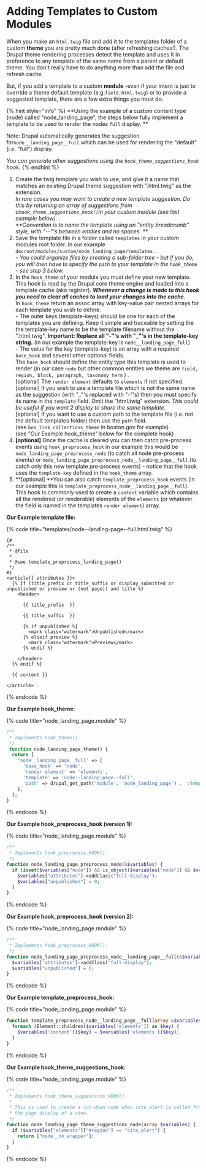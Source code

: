 # Adding Templates to Custom Modules

When you make an `html.twig` file and add it to the templates folder of a custom **theme** you are pretty much done (after refreshing caches!).  The Drupal theme rendering processes detect the template and uses it in preference to any template of the same name from a parent or default theme. You don't really have to do anything more than add the file and refresh cache.&#x20;

But, if you add a template to a custom **module** -even if your intent is just to override a theme default template (e.g.`field.html.twig`) or to provide a suggested template, there are a few extra things you must do.

{% hint style="info" %}
**Using the example of a custom content type (node) called "node\_landing\_page", the steps below fully implement a template to be used to render the nodes `full` display. **

Note: Drupal automatically generates the suggestion for`node__landing_page__full` which can be used for rendering the "default" (i.e. "full") display.

_You can generate other suggestions using the `hook_theme_suggestions_hook` hook._
{% endhint %}

1. Create the twig template you wish to use, and give it a name that matches an existing Drupal theme suggestion with ".html.twig" as the extension. \
   _In rare cases you may want to create a new template suggestion. Do this by returning an array of suggestions from a`hook_theme_suggestions_hook()`in your custom module (see last example below)._\
   _**Convention is to name the template using an "entity breadcrumb" style, with "--"'s between entities and no spaces. **_
2. Save the template file in a folder called `templates` in your custom modules root folder.  In our example `docroot/modules/custom/node_landing_page/templates` .\
   _- You could organize files by creating a sub-folder tree - but if you do, you will then have to specify the `path` to your template in the `hook_theme` - see step 3 below._ &#x20;
3. In the `hook_theme` of your module you must define your new template.  This hook is read by the Drupal core theme engine and loaded into a template cache (aka register).  _**Whenever a change is made to this hook you need to clear all caches to load your changes into the cache**_.  \
   In `hook_theme` return an assoc array with key-value pair nested arrays for each template you wish to define. \
   \- The outer keys (template-keys) should be one for each of the templates you are defining.  Keep it simple and traceable by setting the the template-key name to be the template filename without the ".html.twig".  **Important: Replace all "-"'s with "\_"'s in the template-key string.**  (in our example the template-key is `node__landing_page_full`) \
   \- The value for the key (template-key) is an array with a required `base_hook` and several other optional fields.  \
   The `base_hook` should define the entity type this template is used to render (in our case `node` but other common entities we theme are `field, region, block, paragraph, taxonomy_term` ) .  \
   \[optional] The `render element` defaults to `elements` if not specified.\
   \[optional] If you wish to use a template file which is not the same name as the suggestion (with "\_"'s replaced with "-"'s) then you must specify its name in the `template` field. Omit the "html.twig" extension.  _This could be useful if you want 2 display to share the same template._\
   \[optional] If you want to use a custom path to the template file (i.e. not the default templates folder) then use the `path` field.\
   (see `bos_link_collections_theme` in boston.gov for example)\
   (see "Our Example hook\_theme" below for the complete hook)
4. **\[optional]** Once the cache is cleared you can then catch pre-process events using `hook_preprocess_hook` in our example this would be `node_landing_page_preprocess_node` (to catch all node pre-process events) or `node_landing_page_preprocess_node__landing_page__full` (to catch only this new template pre-process events) - notice that the hook uses the `template-key` defined in the `hook_theme` array.
5. **\[optional] **You can also catch `template_preprocess_hook` events (in our example this is `template_preprocess_node__landing_page__full`). \
   This hook is commonly used to create a `content` variable which contains all the rendered (or renderable) elements of the `elements` (or whatever the field is named in the templates `render element`) array.&#x20;

**Our Example template file:**

{% code title="templates/node--landing-page--full.html.twig" %}
```markup
{#
/**
 * @file
 *
 * @see template_preprocess_landing_page()
 */
#}
<article{{ attributes }}>
  {% if (title_prefix or title_suffix or display_submitted or unpublished or preview or (not page)) and title %}
    <header>

      {{ title_prefix  }}

      {{ title_suffix  }}

      {% if unpublished %}
        <mark class="watermark">Unpublished</mark>
      {% elseif preview %}
        <mark class="watermark">Preview</mark>
      {% endif %}

    </header>
  {% endif %}

  {{ content }}

</article>
```
{% endcode %}

**Our Example hook\_theme:**

{% code title="node_landing_page.module" %}
```php
/**
 * Implements hook_theme().
 */
 function node_landing_page_theme() {
  return [
    'node__landing_page__full' => [
      'base_hook' => 'node',
      'render element' => 'elements',
      'template' => 'node--landing-page--full',
      'path' => drupal_get_path('module', 'node_landing_page') . '/templates/node/'
    ],
  ];
}
```
{% endcode %}

**Our Example hook\_preprocess\_hook (version 1):**

{% code title="node_landing_page.module" %}
```php
/**
 * Implements hook_preprocess_HOOK().
 */
function node_landing_page_preprocess_node(&$variables) {
  if (isset($variables["node"]) && is_object($variables["node"]) && $variables["node"]->getType() == "landing_page") {
    $variables["attributes"]->addClass("full-display");
    $variables["unpublished"] = 0;
  }
}
```
{% endcode %}

**Our Example hook\_preprocess\_hook (version 2):**

{% code title="node_landing_page.module" %}
```php
/**
 * Implements hook_preprocess_HOOK().
 */
function node_landing_page_preprocess_node__landing_page__full(&$variables) {
  $variables["attributes"]->addClass("full-display");
  $variables["unpublished"] = 0;
}
```
{% endcode %}

**Our Example template\_preprocess\_hook:**

{% code title="node_landing_page.module" %}
```php
function template_preprocess_node__landing_page__full(array &$variables) {
  foreach (Element::children($variables['elements']) as $key) {
    $variables['content'][$key] = $variables['elements'][$key];
  }
}
```
{% endcode %}

**Our Example hook\_theme\_suggestions\_hook:**

{% code title="node_landing_page.module" %}
```php
/**
 * Implements hook_theme_suggestions_HOOK().
 *
 * This is used to create a cut-down node when site_alert is called from
 * the page display of a view.
 */
function node_landing_page_theme_suggestions_node(array $variables) {
  if ($variables["elements"]["#region"] == "site_alert") {
    return ["node__no_wrapper"];
  }
}
```
{% endcode %}
